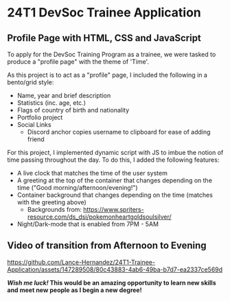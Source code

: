 # 24T1 DevSoc Trainee Application
## Profile Page with HTML, CSS and JavaScript

To apply for the DevSoc Training Program as a trainee, we were tasked to produce a "profile page" with the theme of 'Time'.

As this project is to act as a "profile" page, I included the following in a bento/grid style:
- Name, year and brief description
- Statistics (inc. age, etc.)
- Flags of country of birth and nationality
- Portfolio project
- Social Links
  - Discord anchor copies username to clipboard for ease of adding friend

For this project, I implemented dynamic script with JS to imbue the notion of time passing throughout the day. To do this, I added the following features:
- A live clock that matches the time of the user system
- A greeting at the top of the container that changes depending on the time ("Good morning/afternoon/evening!")
- Container background that changes depending on the time (matches with the greeting above)
  - Backgrounds from: https://www.spriters-resource.com/ds_dsi/pokemonheartgoldsoulsilver/
- Night/Dark-mode that is enabled from 7PM - 5AM

## Video of transition from Afternoon to Evening

https://github.com/Lance-Hernandez/24T1-Trainee-Application/assets/147289508/80c43883-4ab6-49ba-b7d7-ea2337ce569d

<b><i>Wish me luck!</i>  This would be an amazing opportunity to learn new skills and meet new people as I begin a new degree!</b>
